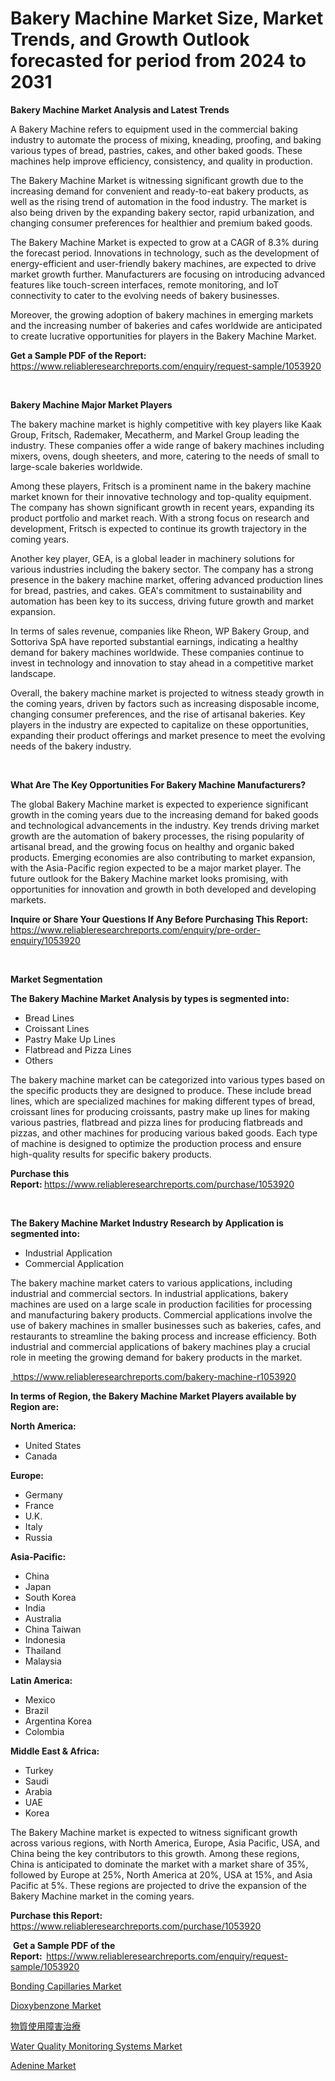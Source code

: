 <p><h1>Bakery Machine Market Size, Market Trends, and Growth Outlook forecasted for period from 2024 to 2031</h1></p><p><strong>Bakery Machine Market Analysis and Latest Trends</strong></p>
<p><p>A Bakery Machine refers to equipment used in the commercial baking industry to automate the process of mixing, kneading, proofing, and baking various types of bread, pastries, cakes, and other baked goods. These machines help improve efficiency, consistency, and quality in production.</p><p>The Bakery Machine Market is witnessing significant growth due to the increasing demand for convenient and ready-to-eat bakery products, as well as the rising trend of automation in the food industry. The market is also being driven by the expanding bakery sector, rapid urbanization, and changing consumer preferences for healthier and premium baked goods.</p><p>The Bakery Machine Market is expected to grow at a CAGR of 8.3% during the forecast period. Innovations in technology, such as the development of energy-efficient and user-friendly bakery machines, are expected to drive market growth further. Manufacturers are focusing on introducing advanced features like touch-screen interfaces, remote monitoring, and IoT connectivity to cater to the evolving needs of bakery businesses.</p><p>Moreover, the growing adoption of bakery machines in emerging markets and the increasing number of bakeries and cafes worldwide are anticipated to create lucrative opportunities for players in the Bakery Machine Market.</p></p>
<p><strong>Get a Sample PDF of the Report:&nbsp;</strong> <a href="https://www.reliableresearchreports.com/enquiry/request-sample/1053920">https://www.reliableresearchreports.com/enquiry/request-sample/1053920</a></p>
<p>&nbsp;</p>
<p><strong>Bakery Machine Major Market Players</strong></p>
<p><p>The bakery machine market is highly competitive with key players like Kaak Group, Fritsch, Rademaker, Mecatherm, and Markel Group leading the industry. These companies offer a wide range of bakery machines including mixers, ovens, dough sheeters, and more, catering to the needs of small to large-scale bakeries worldwide.</p><p>Among these players, Fritsch is a prominent name in the bakery machine market known for their innovative technology and top-quality equipment. The company has shown significant growth in recent years, expanding its product portfolio and market reach. With a strong focus on research and development, Fritsch is expected to continue its growth trajectory in the coming years.</p><p>Another key player, GEA, is a global leader in machinery solutions for various industries including the bakery sector. The company has a strong presence in the bakery machine market, offering advanced production lines for bread, pastries, and cakes. GEA's commitment to sustainability and automation has been key to its success, driving future growth and market expansion.</p><p>In terms of sales revenue, companies like Rheon, WP Bakery Group, and Sottoriva SpA have reported substantial earnings, indicating a healthy demand for bakery machines worldwide. These companies continue to invest in technology and innovation to stay ahead in a competitive market landscape.</p><p>Overall, the bakery machine market is projected to witness steady growth in the coming years, driven by factors such as increasing disposable income, changing consumer preferences, and the rise of artisanal bakeries. Key players in the industry are expected to capitalize on these opportunities, expanding their product offerings and market presence to meet the evolving needs of the bakery industry.</p></p>
<p>&nbsp;</p>
<p><strong>What Are The Key Opportunities For Bakery Machine Manufacturers?</strong></p>
<p><p>The global Bakery Machine market is expected to experience significant growth in the coming years due to the increasing demand for baked goods and technological advancements in the industry. Key trends driving market growth are the automation of bakery processes, the rising popularity of artisanal bread, and the growing focus on healthy and organic baked products. Emerging economies are also contributing to market expansion, with the Asia-Pacific region expected to be a major market player. The future outlook for the Bakery Machine market looks promising, with opportunities for innovation and growth in both developed and developing markets.</p></p>
<p><strong>Inquire or Share Your Questions If Any Before Purchasing This Report:</strong> <a href="https://www.reliableresearchreports.com/enquiry/pre-order-enquiry/1053920">https://www.reliableresearchreports.com/enquiry/pre-order-enquiry/1053920</a></p>
<p>&nbsp;</p>
<p><strong>Market Segmentation</strong></p>
<p><strong>The Bakery Machine Market Analysis by types is segmented into:</strong></p>
<p><ul><li>Bread Lines</li><li>Croissant Lines</li><li>Pastry Make Up Lines</li><li>Flatbread and Pizza Lines</li><li>Others</li></ul></p>
<p><p>The bakery machine market can be categorized into various types based on the specific products they are designed to produce. These include bread lines, which are specialized machines for making different types of bread, croissant lines for producing croissants, pastry make up lines for making various pastries, flatbread and pizza lines for producing flatbreads and pizzas, and other machines for producing various baked goods. Each type of machine is designed to optimize the production process and ensure high-quality results for specific bakery products.</p></p>
<p><strong>Purchase this Report:&nbsp;</strong><a href="https://www.reliableresearchreports.com/purchase/1053920">https://www.reliableresearchreports.com/purchase/1053920</a></p>
<p>&nbsp;</p>
<p><strong>The Bakery Machine Market Industry Research by Application is segmented into:</strong></p>
<p><ul><li>Industrial Application</li><li>Commercial Application</li></ul></p>
<p><p>The bakery machine market caters to various applications, including industrial and commercial sectors. In industrial applications, bakery machines are used on a large scale in production facilities for processing and manufacturing bakery products. Commercial applications involve the use of bakery machines in smaller businesses such as bakeries, cafes, and restaurants to streamline the baking process and increase efficiency. Both industrial and commercial applications of bakery machines play a crucial role in meeting the growing demand for bakery products in the market.</p></p>
<p><a href="https://www.reliableresearchreports.com/bakery-machine-r1053920">&nbsp;https://www.reliableresearchreports.com/bakery-machine-r1053920</a></p>
<p><strong>In terms of Region, the Bakery Machine Market Players available by Region are:</strong></p>
<p>
    <p> <strong> North America: </strong>
        <ul>
            <li>United States</li>
            <li>Canada</li>
        </ul>
        </p> 
    <p> <strong> Europe: </strong>
        <ul>
            <li>Germany</li>
            <li>France</li>
            <li>U.K.</li>
            <li>Italy</li>
            <li>Russia</li>
        </ul>
        </p> 
    <p> <strong> Asia-Pacific: </strong>
        <ul>
            <li>China</li>
            <li>Japan</li>
            <li>South Korea</li>
            <li>India</li>
            <li>Australia</li>
            <li>China Taiwan</li>
            <li>Indonesia</li>
            <li>Thailand</li>
            <li>Malaysia</li>
        </ul>
        </p> 
    <p> <strong> Latin America: </strong>
        <ul>
            <li>Mexico</li>
            <li>Brazil</li>
            <li>Argentina Korea</li>
            <li>Colombia</li>
        </ul>
        </p> 
    <p> <strong> Middle East & Africa: </strong>
        <ul>
            <li>Turkey</li>
            <li>Saudi</li>
            <li>Arabia</li>
            <li>UAE</li>
            <li>Korea</li>
        </ul>
    </p>
    </p>
<p><p>The Bakery Machine market is expected to witness significant growth across various regions, with North America, Europe, Asia Pacific, USA, and China being the key contributors to this growth. Among these regions, China is anticipated to dominate the market with a market share of 35%, followed by Europe at 25%, North America at 20%, USA at 15%, and Asia Pacific at 5%. These regions are projected to drive the expansion of the Bakery Machine market in the coming years.</p></p>
<p><strong>Purchase this Report: </strong><a href="https://www.reliableresearchreports.com/purchase/1053920">https://www.reliableresearchreports.com/purchase/1053920</a></p>
<p>&nbsp;<strong>Get a Sample PDF of the Report:&nbsp;&nbsp;</strong><a href="https://www.reliableresearchreports.com/enquiry/request-sample/1053920">https://www.reliableresearchreports.com/enquiry/request-sample/1053920</a></p>
<p><strong></strong></p>
<p><p><a href="https://github.com/wusalecollins540tpqoz/Market-Research-Report-List-2/blob/main/bonding-capillaries-market.md">Bonding Capillaries Market</a></p><p><a href="https://issuu.com/reportprime-2/docs/dioxybenzone-market-size-2030.pptx">Dioxybenzone Market</a></p><p><a href="https://medium.com/@jasohung45456/%E7%89%A9%E8%B3%AA%E4%BD%BF%E7%94%A8%E9%9A%9C%E5%AE%B3%E6%B2%BB%E7%99%82%E5%B8%82%E5%A0%B4-%E5%B8%82%E5%A0%B4%E3%82%B7%E3%82%A7%E3%82%A2-%E5%B8%82%E5%A0%B4%E3%83%88%E3%83%AC%E3%83%B3%E3%83%89-%E3%81%8A%E3%82%88%E3%81%B3%E5%B0%86%E6%9D%A5%E3%81%AE%E6%88%90%E9%95%B7%E3%82%92%E6%8E%A2%E3%82%8B-24aa34e6498c">物質使用障害治療</a></p><p><a href="https://github.com/pjcfca/Market-Research-Report-List-2/blob/main/water-quality-monitoring-systems-market.md">Water Quality Monitoring Systems Market</a></p><p><a href="https://issuu.com/reportprime-2/docs/adenine-market-size-2030.pptx">Adenine Market</a></p></p>